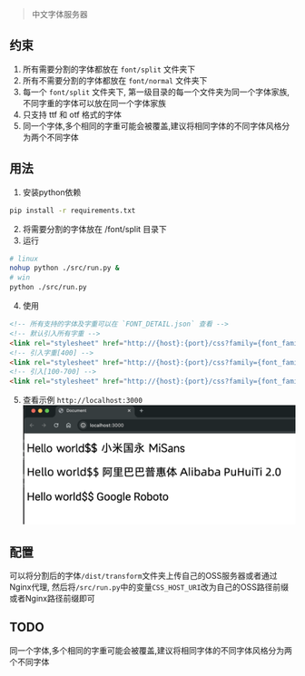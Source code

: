 > 中文字体服务器

## 约束
1. 所有需要分割的字体都放在 `font/split` 文件夹下
2. 所有不需要分割的字体都放在 `font/normal` 文件夹下 
3. 每一个 `font/split` 文件夹下, 第一级目录的每一个文件夹为同一个字体家族, 不同字重的字体可以放在同一个字体家族
4. 只支持 ttf 和 otf 格式的字体
5. 同一个字体,多个相同的字重可能会被覆盖,建议将相同字体的不同字体风格分为两个不同字体

## 用法

1. 安装python依赖
```bash
pip install -r requirements.txt
```

2. 将需要分割的字体放在 /font/split 目录下
3. 运行
```bash
# linux
nohup python ./src/run.py &
# win
python ./src/run.py 
```
4. 使用
```html
<!-- 所有支持的字体及字重可以在 `FONT_DETAIL.json` 查看 -->
<!-- 默认引入所有字重 -->
<link rel="stylesheet" href="http://{host}:{port}/css?family={font_family}"/>
<!-- 引入字重[400] -->
<link rel="stylesheet" href="http://{host}:{port}/css?family={font_family}:wght@400"/>
<!-- 引入[100-700] -->
<link rel="stylesheet" href="http://{host}:{port}/css?family={font_family}:wght@100..700"/>
```
5. 查看示例 `http://localhost:3000`
![示例](/examples/images/1.png)
## 配置
可以将分割后的字体`/dist/transform`文件夹上传自己的OSS服务器或者通过Nginx代理,
然后将`/src/run.py`中的变量`CSS_HOST_URI`改为自己的OSS路径前缀或者Nginx路径前缀即可


## TODO
同一个字体,多个相同的字重可能会被覆盖,建议将相同字体的不同字体风格分为两个不同字体

